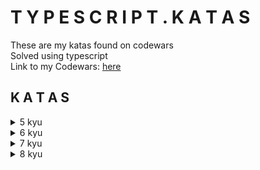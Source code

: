 # T Y P E S C R I P T .  K A T A S
These are my katas found on codewars  
Solved using typescript  
Link to my Codewars: <a href="https://www.codewars.com/users/alessiasHUB/" target="_blank">here</a>  

## K A T A S
<details>
<summary>5 kyu</summary>

#### [folder](src/5kyu/) 
[simple assembler interpreter](src/5kyu/simple-assembler-interpreter.ts)  
[partition](src/5kyu/partition.ts)
</details>  

<details>
<summary>6 kyu</summary>

#### [folder](src/6kyu/)  
[break camelCase](src/6kyu/break-camelCase.ts)  
[split list odd even](src/6kyu/split-list-odd-even.ts)  
[reverse object keys](src/6kyu/reverse-object-keys.ts)
</details>  

<details>
<summary>7 kyu</summary>

#### [folder](src/7kyu/)  
[x marks the spot](src/7kyu/x-marks-the-spot.ts)  
[you're a square](src/7kyu/youre-a-square.ts)  
[count divisions](src/7kyu/count-divisions.ts)
[key value object](src/7kyu/key-value-object.ts)
</details>  

<details>
<summary>8 kyu</summary>

#### [folder](src/8kyu/)  
[negative array](src/8kyu/negative-array.ts) 
[print object keys](src/8kyu/print-object-keys.ts)  
</details>  
